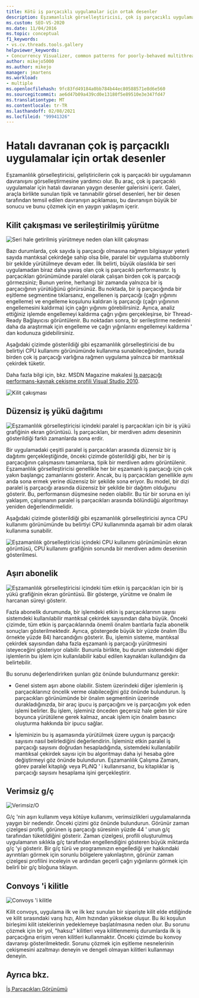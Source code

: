 ```yaml
---
title: Kötü iş parçacıklı uygulamalar için ortak desenler
description: Eşzamanlılık görselleştiricisi, çok iş parçacıklı uygulamalar için grafikler ve bir dizi yaygın olarak davranların bir galerisini sağlar.
ms.custom: SEO-VS-2020
ms.date: 11/04/2016
ms.topic: conceptual
f1_keywords:
- vs.cv.threads.tools.gallery
helpviewer_keywords:
- Concurrency Visualizer, common patterns for poorly-behaved multithreaded applications
author: mikejo5000
ms.author: mikejo
manager: jmartens
ms.workload:
- multiple
ms.openlocfilehash: 9fc83fd49184a0bb784b44ec80588571e8d6e560
ms.sourcegitcommit: ae6d47b09a439cd0e13180f5e89510e3e347fd47
ms.translationtype: MT
ms.contentlocale: tr-TR
ms.lasthandoff: 02/08/2021
ms.locfileid: "99941326"
---
```

# <a name="common-patterns-for-poorly-behaved-multithreaded-applications"></a>Hatalı davranan çok iş parçacıklı uygulamalar için ortak desenler

Eşzamanlılık görselleştiricisi, geliştiricilerin çok iş parçacıklı bir uygulamanın davranışını görselleştirmesine yardımcı olur. Bu araç, çok iş parçacıklı uygulamalar için hatalı davranan yaygın desenler galerisini içerir. Galeri, araçla birlikte sunulan tipik ve tanınabilir görsel desenleri, her bir desen tarafından temsil edilen davranışın açıklaması, bu davranışın büyük bir sonucu ve bunu çözmek için en yaygın yaklaşım içerir.

## <a name="lock-contention-and-serialized-execution"></a>Kilit çakışması ve serileştirilmiş yürütme

![Seri hale getirilmiş yürütmeye neden olan kilit çakışması](../profiling/media/lockcontention_serialized.png "LockContention_Serialized")

Bazı durumlarda, çok sayıda iş parçacığı olmasına rağmen bilgisayar yeterli sayıda mantıksal çekirdeğe sahip olsa bile, paralel bir uygulama stubbornly bir şekilde yürütülmeye devam eder. İlk belirti, büyük olasılıkla bir seri uygulamadan biraz daha yavaş olan çok iş parçacıklı performanstır. Iş parçacıkları görünümünde paralel olarak çalışan birden çok iş parçacığı görmezsiniz; Bunun yerine, herhangi bir zamanda yalnızca bir iş parçacığının yürütüğünü görürsünüz. Bu noktada, bir iş parçacığında bir eşitleme segmentine tıklarsanız, engellenen iş parçacığı (çağrı yığınını engelleme) ve engelleme koşulunu kaldıran iş parçacığı (çağrı yığınının engellemesini kaldırma) için çağrı yığınını görebilirsiniz. Ayrıca, analiz ettiğiniz işlemde engellemeyi kaldırma çağrı yığını gerçekleşirse, bir Thread-Ready Bağlayıcısı görüntülenir. Bu noktadan sonra, bir serileştirme nedenini daha da araştırmak için engelleme ve çağrı yığınlarını engellemeyi kaldırma ' dan kodunuza gidebilirsiniz.

Aşağıdaki çizimde gösterildiği gibi eşzamanlılık görselleştiricisi de bu belirtiyi CPU kullanımı görünümünde kullanıma sunabileceğinden, burada birden çok iş parçacığı varlığına rağmen uygulama yalnızca bir mantıksal çekirdek tüketir.

Daha fazla bilgi için, bkz. MSDN Magazine makalesi [Iş parçacığı performans-kaynak çekişme profili Visual Studio 2010](/archive/msdn-magazine/2010/june/msdn-magazine-thread-performance-resource-contention-concurrency-profiling-in-visual-studio-2010).

![Kilit çakışması](../profiling/media/lockcontention_2.png "LockContention_2")

## <a name="uneven-workload-distribution"></a>Düzensiz iş yükü dağıtımı

![Eşzamanlılık görselleştiricisi içindeki paralel iş parçacıkları için bir iş yükü grafiğinin ekran görüntüsü. İş parçacıkları, bir merdiven adımı deseninin gösterildiği farklı zamanlarda sona erdir.](../profiling/media/unevenworkload_1.png)

Bir uygulamadaki çeşitli paralel iş parçacıkları arasında düzensiz bir iş dağıtımı gerçekleştiğinde, önceki çizimde gösterildiği gibi, her bir iş parçacığının çalışmasını tamamlarsa, tipik bir merdiven adımı görüntülenir. Eşzamanlılık görselleştiricisi genellikle her bir eşzamanlı iş parçacığı için çok yakın başlangıç zamanlarını gösterir. Ancak, bu iş parçacıkları genellikle aynı anda sona ermek yerine düzensiz bir şekilde sona eriyor. Bu model, bir dizi paralel iş parçacığı arasında düzensiz bir şekilde bir dağıtım olduğunu gösterir. Bu, performansın düşmesine neden olabilir. Bu tür bir soruna en iyi yaklaşım, çalışmanın paralel iş parçacıkları arasında bölündüğü algoritmayı yeniden değerlendirmelidir.

Aşağıdaki çizimde gösterildiği gibi eşzamanlılık görselleştiricisi ayrıca CPU kullanımı görünümünde bu belirtiyi CPU kullanımında aşamalı bir adım olarak kullanıma sunabilir.

![Eşzamanlılık görselleştiricisi içindeki CPU kullanımı görünümünün ekran görüntüsü, CPU kullanımı grafiğinin sonunda bir merdiven adımı deseninin gösterilmesi.](../profiling/media/unevenworkload_2.png)

## <a name="oversubscription"></a>Aşırı abonelik

![Eşzamanlılık görselleştiricisi içindeki tüm etkin iş parçacıkları için bir iş yükü grafiğinin ekran görüntüsü. Bir gösterge, yürütme ve önalım ile harcanan süreyi gösterir.](../profiling/media/oversubscription.png)

Fazla abonelik durumunda, bir işlemdeki etkin iş parçacıklarının sayısı sistemdeki kullanılabilir mantıksal çekirdek sayısından daha büyük. Önceki çizimde, tüm etkin iş parçacıklarında önemli önalım bantlarla fazla abonelik sonuçları gösterilmektedir. Ayrıca, göstergede büyük bir yüzde önalım (Bu örnekte yüzde 84) harcandığını gösterir. Bu, işlemin sisteme, mantıksal çekirdek sayısından daha fazla eşzamanlı iş parçacığı yürütmesini isteyeceğini gösteriyor olabilir. Bununla birlikte, bu durum sistemdeki diğer işlemlerin bu işlem için kullanılabilir kabul edilen kaynakları kullandığını da belirtebilir.

Bu sorunu değerlendirirken şunları göz önünde bulundurmanız gerekir:

- Genel sistem aşırı abone olabilir. Sistem üzerindeki diğer işlemlerin iş parçacıklarınız öncelik verme olabileceğini göz önünde bulundurun. İş parçacıkları görünümünde bir önalım segmentinin üzerinde durakladığınızda, bir araç ipucu iş parçacığını ve iş parçacığını yok eden işlemi belirler. Bu işlem, işleminiz önceden geçersiz hale gelen bir süre boyunca yürütülene gerek kalmaz, ancak işlem için önalım basıncı oluşturma hakkında bir ipucu sağlar.

- İşleminizin bu iş aşamasında yürütülmek üzere uygun iş parçacığı sayısını nasıl belirlediğini değerlendirin. İşleminiz etkin paralel iş parçacığı sayısını doğrudan hesapladığında, sistemdeki kullanılabilir mantıksal çekirdek sayısı için bu algoritmayı daha iyi hesaba göre değiştirmeyi göz önünde bulundurun. Eşzamanlılık Çalışma Zamanı, görev paralel kitaplığı veya PLıNQ ' i kullanırsanız, bu kitaplıklar iş parçacığı sayısını hesaplama işini gerçekleştirir.

## <a name="inefficient-io"></a>Verimsiz g/ç

![Verimsiz&#47;O](../profiling/media/inefficient_io.png "Inefficient_IO")

G/ç 'nin aşırı kullanım veya kötüye kullanımı, verimsizlikleri uygulamalarında yaygın bir nedendir. Önceki çizimi göz önünde bulundurun. Görünür zaman çizelgesi profili, görünen iş parçacığı süresinin yüzde 44 ' unun g/ç tarafından tüketildiğini gösterir. Zaman çizelgesi, profili oluşturulmuş uygulamanın sıklıkla g/ç tarafından engellendiğini gösteren büyük miktarda g/ç 'yi gösterir. Bir g/ç türü ve programınızın engellediği yer hakkındaki ayrıntıları görmek için sorunlu bölgelere yakınlaştırın, görünür zaman çizelgesi profilini inceleyin ve ardından geçerli çağrı yığınlarını görmek için belirli bir g/ç bloğuna tıklayın.

## <a name="lock-convoys"></a>Convoys 'i kilitle

![Convoys 'i kilitle](../profiling/media/lock_convoys.png "Lock_Convoys")

Kilit convoys, uygulama ilk ve ilk kez sunulan bir siparişte kilit elde etdiğinde ve kilit sırasındaki varış hızı, Alım hızından yüksekse oluşur. Bu iki koşulun birleşimi kilit isteklerinin yedeklemeye başlatılmasına neden olur. Bu sorunu çözmek için bir yol, "haksız" kilitleri veya kilitlenmemiş durumlarda ilk iş parçacığına erişim veren kilitleri kullanmaktır. Önceki çizimde bu konvoy davranışı gösterilmektedir. Sorunu çözmek için eşitleme nesnelerinin çekişmesini azaltmayı deneyin ve dengeli olmayan kilitleri kullanmayı deneyin.

## <a name="see-also"></a>Ayrıca bkz.

[İş Parçacıkları Görünümü](../profiling/threads-view-parallel-performance.md)